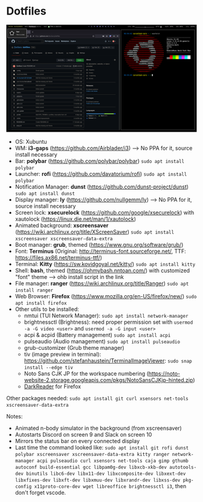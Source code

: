 # Dotfiles

![Screenshot](https://github.com/ZanSara/dotfiles/blob/main/screenshot/screenshot.png?raw=true)

* OS: Xubuntu
* WM: **i3-gaps** (https://github.com/Airblader/i3) --> No PPA for it, source install necessary
* Bar: **polybar** (https://github.com/polybar/polybar) `sudo apt install polybar`
* Launcher: **rofi** (https://github.com/davatorium/rofi)  `sudo apt install polybar`
* Notification Manager: **dunst** (https://github.com/dunst-project/dunst) `sudo apt install dunst`
* Display manager: **ly** (https://github.com/nullgemm/ly) --> No PPA for it, source install necessary
* Screen lock: **xsecurelock** (https://github.com/google/xsecurelock) with xautolock (https://linux.die.net/man/1/xautolock)
* Animated background: **xscreensaver** (https://wiki.archlinux.org/title/XScreenSaver) `sudo apt install xscreensaver xscreensaver-data-extra`
* Boot manager: **grub**, themed (https://www.gnu.org/software/grub/)
* Font: **Terminus** (Original: http://terminus-font.sourceforge.net/, TTF: https://files.ax86.net/terminus-ttf/)
* Terminal: **Kitty** (https://sw.kovidgoyal.net/kitty/) `sudo apt install kitty`
* Shell: **bash**, themed (https://ohmybash.nntoan.com/) with customized "font" theme  --> ohb install script in the link
* File manager: **ranger** (https://wiki.archlinux.org/title/Ranger) `sudo apt install ranger`
* Web Browser: **Firefox** (https://www.mozilla.org/en-US/firefox/new/) `sudo apt install firefox`
* Other utils to be installed:
  - nmtui (TUI Network Manager): `sudo apt install network-manager`
  - brightnessctl (Brightness): need proper permission set with `usermod -a -G video <user>` and `usermod -a -G input <user>`
  - acpi & acpid (Battery management) `sudo apt install acpi`
  - pulseaudio (Audio management) `sudo apt install pulseaudio`
  - grub-customizer (Grub theme manager) 
  - tiv (image preview in terminal): https://github.com/stefanhaustein/TerminalImageViewer: `sudo snap install --edge tiv`
  - Noto Sans CJK JP for the workspace numbering (https://noto-website-2.storage.googleapis.com/pkgs/NotoSansCJKjp-hinted.zip)
  - [DarkReader](https://addons.mozilla.org/en-US/firefox/addon/darkreader) for Firefox

Other packages needed: `sudo apt install git curl xsensors net-tools xscreensaver-data-extra`

Notes: 
- Animated n-body simulator in the background (from xscreensaver)
- Autostarts Discord on screen 9 and Slack on screen 10
- Mirrors the status bar on every connected display
- Last time the command looked like: `sudo apt install git rofi dunst polybar xscreensaver xscreensaver-data-extra kitty ranger network-manager acpi pulseaudio curl xsensors net-tools caja gimp gthumb autoconf build-essential gcc libpam0g-dev libxcb-xkb-dev autotools-dev binutils libc6-dev libx11-dev libxcomposite-dev libxext-dev libxfixes-dev libxft-dev libxmuu-dev libxrandr-dev libxss-dev pkg-config x11proto-core-dev wget libreoffice brightnessctl i3`, then don't forget vscode.
